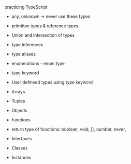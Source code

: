 practicing TypeScript

* any, unknown -> never use these types

* primtitve types & reference types
* Union and intersection of types

* type inferences
* type aliases

* enumerations - enum type
* type keyword

* User defineed types using type keyword

* Arrays
* Tuples
* Objects
* functions
* return type of functions: boolean, void, [], number, never, 
* Interfaces
* Classes
* Instances
